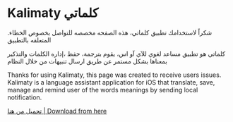 # Kalimaty كلماتي
.شكراً لاستخدامك تطبيق كلماتي، هذه الصفحه مخصصه للتواصل بخصوص الخطاء المتعلقه بالتطبيق

كلماتي هو تطبيق مساعد لغوي للآي آو اس، يقوم بترجمة، حفظ ،إداره الكلمات والتذكير بمعناها بشكل مستمر عن طريق ارسال تنبيهات من خلال النظام

Thanks for using Kalimaty, this page was created to receive users issues.
Kalimaty is a language assistant application for iOS that translate, save, manage and remind user of the words meanings by sending local notification.

[تحميل من هنا | Download from here](https://apps.apple.com/sa/app/%D9%83%D9%84%D9%85%D8%A7%D8%AA%D9%8A/id1561666117)
